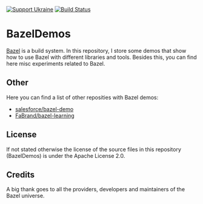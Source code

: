 [![Support Ukraine](https://img.shields.io/badge/Support-Ukraine-FFD500?style=flat&labelColor=005BBB)](https://opensource.fb.com/support-ukraine)
[![Build Status](https://vertexwahn.visualstudio.com/BazelDemos/_apis/build/status/Vertexwahn.BazelDemos?branchName=main)](https://vertexwahn.visualstudio.com/BazelDemos/_build/latest?definitionId=6&branchName=master)

# BazelDemos

[Bazel](https://bazel.build/) is a build system.
In this repository,
I store some demos that show how to use Bazel with different libraries and tools.
Besides this, 
you can find here misc experiments related to Bazel.

## Other

Here you can find a list of other reposities with Bazel demos:

- [salesforce/bazel-demo](https://github.com/salesforce/bazel-demo)
- [FaBrand/bazel-learning](https://github.com/FaBrand/bazel-learning)


## License

If not stated otherwise the license of the source files in this repository (BazelDemos) is under the Apache License 2.0.

## Credits

A big thank goes to all the providers, developers and maintainers of the Bazel universe.